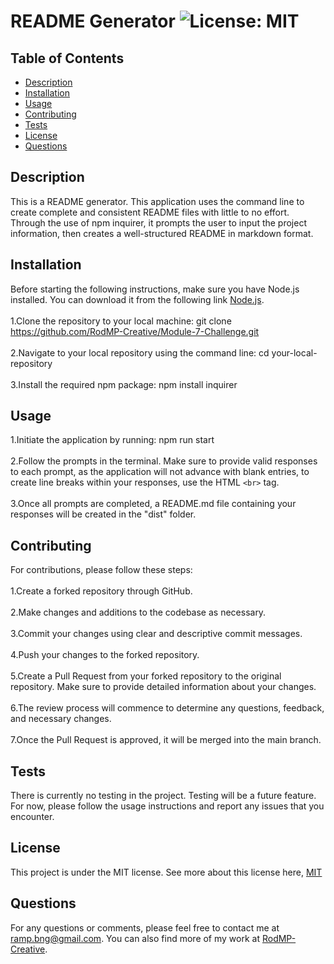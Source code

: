 # README Generator ![License: MIT](https://img.shields.io/badge/License-MIT-yellow.svg)

## Table of Contents
- [Description](#description)
- [Installation](#installation)
- [Usage](#usage)
- [Contributing](#contributing)
- [Tests](#tests)
- [License](#license)
- [Questions](#questions)

## Description
This is a README generator. This application uses the command line to create complete and consistent README files with little to no effort. Through the use of npm inquirer, it prompts the user to input the project information, then creates a well-structured README in markdown format.

## Installation
Before starting the following instructions, make sure you have Node.js installed. You can download it from the following link [Node.js](https://nodejs.org/).<br><br>1.Clone the repository to your local machine: git clone https://github.com/RodMP-Creative/Module-7-Challenge.git<br><br>2.Navigate to your local repository using the command line: cd your-local-repository<br><br>3.Install the required npm package: npm install inquirer

## Usage
1.Initiate the application by running: npm run start<br><br>2.Follow the prompts in the terminal. Make sure to provide valid responses to each prompt, as the application will not advance with blank entries, to create line breaks within your responses, use the HTML `<br>` tag.<br><br>3.Once all prompts are completed, a README.md file containing your responses will be created in the "dist" folder.

## Contributing
For contributions, please follow these steps:<br><br>1.Create a forked repository through GitHub.<br><br>2.Make changes and additions to the codebase as necessary.<br><br>3.Commit your changes using clear and descriptive commit messages.<br><br>4.Push your changes to the forked repository.<br><br>5.Create a Pull Request from your forked repository to the original repository. Make sure to provide detailed information about your changes.<br><br>6.The review process will commence to determine any questions, feedback, and necessary changes.<br><br>7.Once the Pull Request is approved, it will be merged into the main branch.

## Tests
There is currently no testing in the project. Testing will be a future feature.<br>For now, please follow the usage instructions and report any issues that you encounter.

## License
  This project is under the MIT license.
See more about this license here, [MIT](https://mit-license.org/?form=MG0AV3)

## Questions
For any questions or comments, please feel free to contact me at ramp.bng@gmail.com. You can also find more of my work at [RodMP-Creative](https://github.com/RodMP-Creative).
